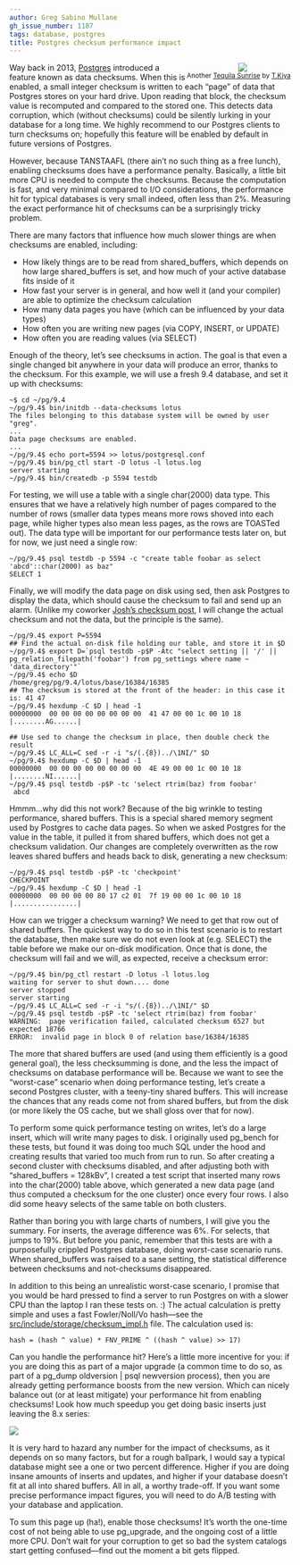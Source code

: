 ```yaml
---
author: Greg Sabino Mullane
gh_issue_number: 1187
tags: database, postgres
title: Postgres checksum performance impact
---
```


<div class="separator" style="clear: both; float: right; text-align: center;"><a href="/blog/2015/12/31/postgres-checksum-performance-impact/image-0-big.jpeg" imageanchor="1" style="clear: right; margin-bottom: 1em; margin-left: 1em;"><img border="0" src="/blog/2015/12/31/postgres-checksum-performance-impact/image-0.jpeg"/></a><br/><small>Another <a href="https://flic.kr/p/BGxbqv">Tequila Sunrise</a> by <a href="https://www.flickr.com/photos/cq-biker/">T.Kiya</a></small></div>

Way back in 2013, [Postgres](https://www.postgresql.org/) introduced a feature known as data checksums. 
When this is enabled, a small integer checksum is written to each “page” 
of data that Postgres stores on your hard drive. Upon reading that block, the checksum value is 
recomputed and compared to the stored one. This detects data corruption, 
which (without checksums) could be silently lurking in your database for a long time.
We highly recommend to our Postgres clients to turn checksums on; hopefully this feature 
will be enabled by default in future versions of Postgres.

However, because TANSTAAFL (there ain’t no such thing as a free lunch), enabling 
checksums does have a performance penalty. Basically, a little bit more CPU is 
needed to compute the checksums. Because the computation is fast, and very 
minimal compared to I/O considerations, the performance hit for typical databases 
is very small indeed, often less than 2%. Measuring the exact performance hit 
of checksums can be a surprisingly tricky problem.

There are many factors that influence how much slower things are when 
checksums are enabled, including:

- How likely things are to be read from shared_buffers, which depends on how 
large shared_buffers is set, and how much of your active database fits 
inside of it
- How fast your server is in general, and how well it (and your compiler) are able to 
optimize the checksum calculation
- How many data pages you have (which can be influenced by your data types)
- How often you are writing new pages (via COPY, INSERT, or UPDATE)
- How often you are reading values (via SELECT)

Enough of the theory, let’s see checksums in action. The goal is that 
even a single changed bit anywhere in your data will produce an error, 
thanks to the checksum. For this example, we will use a fresh 9.4 database, 
and set it up with checksums:

```
~$ cd ~/pg/9.4
~/pg/9.4$ bin/initdb --data-checksums lotus
The files belonging to this database system will be owned by user "greg".
...
Data page checksums are enabled.
...
~/pg/9.4$ echo port=5594 >> lotus/postgresql.conf
~/pg/9.4$ bin/pg_ctl start -D lotus -l lotus.log
server starting
~/pg/9.4$ bin/createdb -p 5594 testdb
```

For testing, we will use a table with a single char(2000) data type. This 
ensures that we have a relatively high number of pages compared to the number 
of rows (smaller data types means more rows shoved into each page, while higher 
types also mean less pages, as the rows are TOASTed out). The data type will be important for 
our performance tests later on, but for now, we just need a single row:

```
~/pg/9.4$ psql testdb -p 5594 -c "create table foobar as select 'abcd'::char(2000) as baz"
SELECT 1
```

Finally, we will modify the data page on disk using sed, then ask Postgres to display 
the data, which should cause the checksum to fail and send up an alarm. (Unlike my 
coworker [Josh’s checksum post](/blog/2013/10/30/downstream-implications-of-data-page), I will change the actual checksum and not the data, but the principle is the same).

```
~/pg/9.4$ export P=5594
## Find the actual on-disk file holding our table, and store it in $D
~/pg/9.4$ export D=`psql testdb -p$P -Atc "select setting || '/' || pg_relation_filepath('foobar') from pg_settings where name ~ 'data_directory'"`
~/pg/9.4$ echo $D
/home/greg/pg/9.4/lotus/base/16384/16385
## The checksum is stored at the front of the header: in this case it is: 41 47
~/pg/9.4$ hexdump -C $D | head -1
00000000  00 00 00 00 00 00 00 00  41 47 00 00 1c 00 10 18  |........AG......|

## Use sed to change the checksum in place, then double check the result
~/pg/9.4$ LC_ALL=C sed -r -i "s/(.{8})../\1NI/" $D
~/pg/9.4$ hexdump -C $D | head -1
00000000  00 00 00 00 00 00 00 00  4E 49 00 00 1c 00 10 18  |........NI......|
~/pg/9.4$ psql testdb -p$P -tc 'select rtrim(baz) from foobar'
 abcd
```

Hmmm...why did this not work? Because of the big wrinkle to testing 
performance, shared buffers. This is a special shared memory segment used 
by Postgres to cache data pages. So when we asked Postgres for the value in the 
table, it pulled it from shared buffers, which does not get a checksum validation.
Our changes are completely overwritten as the row leaves shared buffers and heads 
back to disk, generating a new checksum:

```
~/pg/9.4$ psql testdb -p$P -tc 'checkpoint'
CHECKPOINT
~/pg/9.4$ hexdump -C $D | head -1
00000000  00 00 00 00 80 17 c2 01  7f 19 00 00 1c 00 10 18  |................|
```

How can we trigger a checksum warning? We need to get that row out of shared buffers. 
The quickest way to do so in this test scenario is to restart the database, then make sure 
we do not even look at (e.g. SELECT) the table before we make our on-disk modification. Once that is done, 
the checksum will fail and we will, as expected, receive a checksum error:

```
~/pg/9.4$ bin/pg_ctl restart -D lotus -l lotus.log
waiting for server to shut down.... done
server stopped
server starting
~/pg/9.4$ LC_ALL=C sed -r -i "s/(.{8})../\1NI/" $D
~/pg/9.4$ psql testdb -p$P -tc 'select rtrim(baz) from foobar'
WARNING:  page verification failed, calculated checksum 6527 but expected 18766
ERROR:  invalid page in block 0 of relation base/16384/16385
```

The more that shared buffers are used (and using them efficiently is a good 
general goal), the less checksumming is done, and the less the impact of 
checksums on database performance will be. Because 
we want to see the “worst-case” scenario when doing performance testing, 
let’s create a second Postgres cluster, with a teeny-tiny shared buffers.
This will increase the chances that any reads come not from shared buffers, but 
from the disk (or more likely the OS cache, but we shall gloss over that for now).

To perform some quick performance testing on writes, let’s do a large insert, which will 
write many pages to disk. I originally used pg_bench for these tests, but found 
it was doing too much SQL under the hood and creating results that varied too 
much from run to run. So after creating a second cluster with checksums disabled, and 
after adjusting both with “shared_buffers = 128kBv”, I created a test script that 
inserted many rows into the char(2000) table above, which generated a new data 
page (and thus computed a checksum for the one cluster) once every four rows. 
I also did some heavy selects of the same table on both clusters.

Rather than boring you with large charts of numbers, I will give you the summary. 
For inserts, the average difference was 6%. For selects, that jumps to 19%. But 
before you panic, remember that this tests are with a purposefully crippled 
Postgres database, doing worst-case scenario runs. When shared_buffers was raised 
to a sane setting, the statistical difference between checksums and not-checksums 
disappeared.

In addition to this being an unrealistic worst-case scenario, I promise that you 
would be hard pressed to find a server to run Postgres on with a slower CPU than the 
laptop I ran these tests on. :) The actual calculation is pretty simple and uses 
a fast Fowler/Noll/Vo hash—​see the [src/include/storage/checksum_impl.h](https://github.com/postgres/postgres/blob/master/src/include/storage/checksum_impl.h) file. The calculation used is:

```
hash = (hash ^ value) * FNV_PRIME ^ ((hash ^ value) >> 17)
```

Can you handle the performance hit? Here’s a little more incentive for you: 
if you are doing this as part of a major upgrade (a common time to do so, 
as part of a pg_dump oldversion | psql newversion process), then you 
are already getting performance boosts from the new version. Which can nicely 
balance out (or at least mitigate) your performance hit from enabling checksums!
Look how much speedup you get doing basic inserts just leaving the 8.x series:

<a href="/blog/2015/12/31/postgres-checksum-performance-impact/image-1.png" id="gtsm.com/insert_per_postgres_version.png" imageanchor="1"><img border="0" src="/blog/2015/12/31/postgres-checksum-performance-impact/image-1.png"/></a>

It is very hard to hazard any number for the impact of checksums, as it depends on 
so many factors, but for a rough ballpark, I would say a typical database 
might see a one or two percent difference. Higher if you are doing insane 
amounts of inserts and updates, and higher if your database doesn’t fit at all 
into shared buffers. All in all, a worthy trade-off. If you want some precise performance 
impact figures, you will need to do A/B testing with your database and application.

To sum this page up (ha!), enable those checksums! It’s worth the one-time cost of not being able to use pg_upgrade, and the ongoing cost of a little more CPU. Don’t wait for your corruption to get so bad the system catalogs start getting confused—​find out the moment a bit gets flipped.
